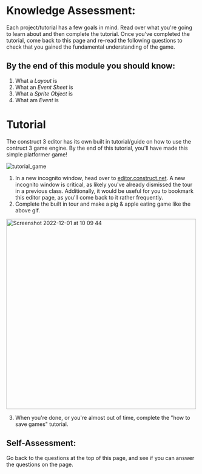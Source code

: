 # Knowledge Assessment:
Each project/tutorial has a few goals in mind. Read over what you're going to learn about and then complete the tutorial. Once you've completed the tutorial, come back to this page and re-read the following questions to check that you gained the fundamental understanding of the game. 

## By the end of this module you should know:
1. What a *Layout* is
2. What an *Event Sheet* is 
3. What a *Sprite Object* is
4. What am *Event* is

# Tutorial
The construct 3 editor has its own built in tutorial/guide on how to use the contruct 3 game engine. By the end of this tutorial, you'll have made this simple platformer game!

![tutorial_game](https://user-images.githubusercontent.com/101632496/205057539-f49fb3f0-6eb2-4ec8-9e4a-964dc8804172.gif)


1. In a new incognito window, head over to [editor.construct.net](https://editor.construct.net). A new incognito window is critical, as likely you've already dismissed the tour in a previous class. Additionally, it would be useful for you to bookmark this editor page, as you'll come back to it rather frequently. 
2. Complete the built in tour and make a pig & apple eating game like the above gif.  

<img width="500" alt="Screenshot 2022-12-01 at 10 09 44" src="https://user-images.githubusercontent.com/101632496/205057998-52559727-ae00-449d-be81-6cf7bba12035.png">

3. When you're done, or you're almost out of time, complete the "how to save games" tutorial. 

## Self-Assessment:
Go back to the questions at the top of this page, and see if you can answer the questions on the page. 
